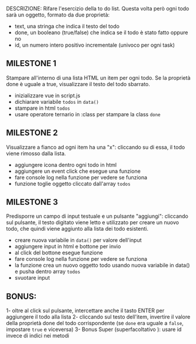 DESCRIZIONE:
Rifare l'esercizio della to do list.
Questa volta però ogni todo sarà un oggetto, formato da due proprietà:
- text, una stringa che indica il testo del todo
- done, un booleano (true/false) che indica se il todo è stato fatto oppure no
- id, un numero intero positivo incrementale  (univoco per ogni task)

## MILESTONE 1
Stampare all'interno di una lista HTML un item per ogni todo.
Se la proprietà done è uguale a true, visualizzare il testo del todo sbarrato.

- inizializzare vue in script.js
- dichiarare variabile `todos` in `data()`
- stampare in html `todos` 
- usare operatore ternario in :class per stampare la class `done` 

## MILESTONE 2
Visualizzare a fianco ad ogni item ha una "x": cliccando su di essa, il todo viene rimosso dalla lista.

- aggiungere icona dentro ogni todo in html
- aggiungere un event click che esegue una funzione
- fare console log nella funzione per vedere se funziona
- funzione toglie oggetto cliccato dall'array `todos`

## MILESTONE 3
Predisporre un campo di input testuale e un pulsante "aggiungi": cliccando sul pulsante, il testo digitato viene letto e utilizzato per creare un nuovo todo, che quindi viene aggiunto alla lista dei todo esistenti.

- creare nuova variabile in `data()` per valore dell'input
- aggiungere input in html e bottone per invio
- al click del bottone esegue funzione
- fare console log nella funzione per vedere se funziona
- la funzione crea un nuovo oggetto todo usando nuova variabile in data() e pusha dentro array `todos`
- svuotare input

## BONUS:
1- oltre al click sul pulsante, intercettare anche il tasto ENTER per aggiungere il todo alla lista
2- cliccando sul testo dell'item, invertire il valore della proprietà done del todo corrispondente (se `done` era uguale a `false`, impostare `true` e viceversa)
3- Bonus Super (superfacoltativo ): usare id invece di indici nei metodi